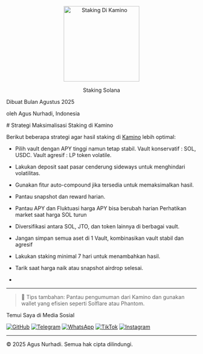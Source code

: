 <p align="center">
  <img src="https://ik.imagekit.io/izrespquy/stake.jpg" alt="Staking Di Kamino" width="200"/>
</p>
<center>Staking Solana</center>

<p>Dibuat Bulan Agustus 2025 </p> <p> oleh Agus Nurhadi, Indonesia </p>
# Strategi Maksimalisasi Staking di Kamino

Berikut beberapa strategi agar hasil staking di [Kamino](https://swap.kamino.finance/?ref=staking-solana-di-kamino) lebih optimal:

- Pilih vault dengan APY tinggi namun tetap stabil.
  Vault konservatif : SOL, USDC.
  Vault agresif : LP token volatile.

- Lakukan deposit saat pasar cenderung sideways untuk menghindari volatilitas.
  
- Gunakan fitur auto-compound jika tersedia untuk memaksimalkan hasil.
  
- Pantau snapshot dan reward harian.
  
- Pantau APY dan Fluktuasi harga
  APY bisa berubah harian
  Perhatikan market saat harga SOL turun

- Diversifikasi antara SOL, JTO, dan token lainnya di berbagai vault.

- Jangan simpan semua aset di 1 Vault, kombinasikan vault stabil dan agresif

- Lakukan staking minimal 7 hari untuk menambahkan hasil.

- Tarik saat harga naik atau snapshot airdrop selesai.
  
-
---

> 📌 Tips tambahan: Pantau pengumuman dari Kamino dan gunakan wallet yang efisien seperti Solflare atau Phantom.



Temui Saya di Media Sosial

[![GitHub](https://img.shields.io/badge/GitHub-181717?style=for-the-badge&logo=github&logoColor=white)](https://github.com/agusplay)
[![Telegram](https://img.shields.io/badge/Telegram-2CA5E0?style=for-the-badge&logo=telegram&logoColor=white)](https://t.me/Agusnurhadi23)
[![WhatsApp](https://img.shields.io/badge/WhatsApp-25D366?style=for-the-badge&logo=whatsapp&logoColor=white)](https://wa.me/6285607330087)
[![TikTok](https://img.shields.io/badge/TikTok-000000?logo=tiktok&logoColor=white)](https://www.tiktok.com/@agus_nurhadi)
[![Instagram](https://img.shields.io/badge/Instagram-E4405F?logo=instagram&logoColor=white)](https://www.instagram.com/agus_selfie)

---

© 2025 Agus Nurhadi. Semua hak cipta dilindungi.

